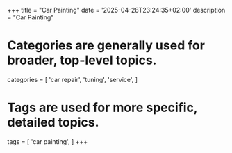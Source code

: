 +++
title = "Car Painting"
date = '2025-04-28T23:24:35+02:00'
description = "Car Painting"
# Categories are generally used for broader, top-level topics.
categories = [
 'car repair',
 'tuning',
 'service',
]
# Tags are used for more specific, detailed topics.
tags = [
 'car painting',
]
+++
